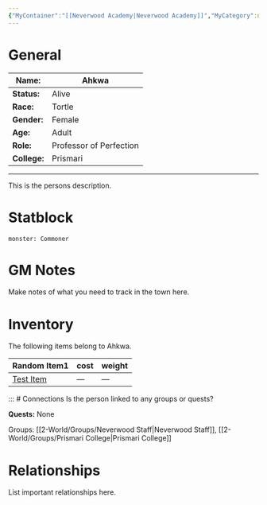 ```yaml
---
{"MyContainer":"[[Neverwood Academy|Neverwood Academy]]","MyCategory":null,"image":"Template_Person_Placeholder.png","tags":["Category/People"],"obsidianUIMode":"preview","aliases":null,"NoteStatus":"❓","char_status":"Alive","char_race":"Tortle","char_gender":"Female","char_role":"Professor of Perfection","char_college":"Prismari","char_items":null,"char_age":"Adult","parents":null,"children":null,"enemies":null,"allies":null,"siblings":null,"partner":null,"Connected_Quests":[],"Connected_Groups":["[[2-World/Groups/Neverwood Staff.md|Neverwood Staff]]","[[2-World/Groups/Prismari College.md|Prismari College]]"],"dg-publish":true,"dg-path":"World/People/Ahkwa.md","permalink":"/world/people/ahkwa/","dgPassFrontmatter":true,"updated":"2025-10-01T17:45:38.000+01:00"}
---
```



# General


| Name:        | Ahkwa                   |
| ------------ | ----------------------- |
| **Status:**  | Alive                   |
| **Race:**    | Tortle                  |
| **Gender:**  | Female                  |
| **Age:**     | Adult                   |
| **Role:**    | Professor of Perfection |
| **College:** | Prismari                |


---

This is the persons description. 

# Statblock

```statblock
monster: Commoner
```

# GM Notes

Make notes of what you need to track in the town here. 

# Inventory

The following items belong to Ahkwa.

<div><table class="dataview table-view-table"><thead class="table-view-thead"><tr class="table-view-tr-header"><th class="table-view-th"><span>Random Item</span><span class="dataview small-text">1</span></th><th class="table-view-th"><span>cost</span></th><th class="table-view-th"><span>weight</span></th></tr></thead><tbody class="table-view-tbody"><tr><td><span><a data-tooltip-position="top" aria-label="3-Mechanics/Items/Test Item.md" data-href="3-Mechanics/Items/Test Item.md" href="3-Mechanics/Items/Test Item.md" class="internal-link data-link-icon data-link-icon-after data-link-text" target="_blank" rel="noopener nofollow" data-link-tags="#Category/Item" data-link-path="3-Mechanics/Items/Test Item.md" style="--data-link-tags: #Category/Item; --data-link-path: 3-Mechanics/Items/Test Item.md;">Test Item</a></span></td><td><span>—</span></td><td><span>—</span></td></tr></tbody></table></div>
:::
# Connections
Is the person linked to any groups or quests?


**Quests:** None 

Groups: [[2-World/Groups/Neverwood Staff\|Neverwood Staff]], [[2-World/Groups/Prismari College\|Prismari College]]


# Relationships

List important relationships here. 

